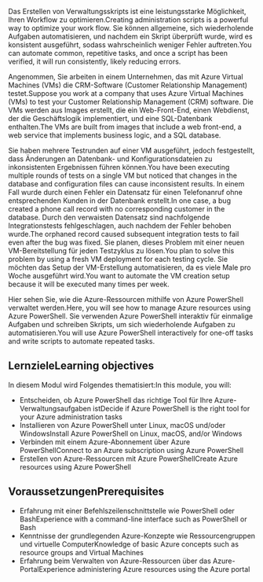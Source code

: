 <span data-ttu-id="7931f-101">Das Erstellen von Verwaltungsskripts ist eine leistungsstarke Möglichkeit, Ihren Workflow zu optimieren.</span><span class="sxs-lookup"><span data-stu-id="7931f-101">Creating administration scripts is a powerful way to optimize your work flow.</span></span> <span data-ttu-id="7931f-102">Sie können allgemeine, sich wiederholende Aufgaben automatisieren, und nachdem ein Skript überprüft wurde, wird es konsistent ausgeführt, sodass wahrscheinlich weniger Fehler auftreten.</span><span class="sxs-lookup"><span data-stu-id="7931f-102">You can automate common, repetitive tasks, and once a script has been verified, it will run consistently, likely reducing errors.</span></span>

<span data-ttu-id="7931f-103">Angenommen, Sie arbeiten in einem Unternehmen, das mit Azure Virtual Machines (VMs) die CRM-Software (Customer Relationship Management) testet.</span><span class="sxs-lookup"><span data-stu-id="7931f-103">Suppose you work at a company that uses Azure Virtual Machines (VMs) to test your Customer Relationship Management (CRM) software.</span></span> <span data-ttu-id="7931f-104">Die VMs werden aus Images erstellt, die ein Web-Front-End, einen Webdienst, der die Geschäftslogik implementiert, und eine SQL-Datenbank enthalten.</span><span class="sxs-lookup"><span data-stu-id="7931f-104">The VMs are built from images that include a web front-end, a web service that implements business logic, and a SQL database.</span></span>

<span data-ttu-id="7931f-105">Sie haben mehrere Testrunden auf einer VM ausgeführt, jedoch festgestellt, dass Änderungen an Datenbank- und Konfigurationsdateien zu inkonsistenten Ergebnissen führen können.</span><span class="sxs-lookup"><span data-stu-id="7931f-105">You have been executing multiple rounds of tests on a single VM but noticed that changes in the database and configuration files can cause inconsistent results.</span></span> <span data-ttu-id="7931f-106">In einem Fall wurde durch einen Fehler ein Datensatz für einen Telefonanruf ohne entsprechenden Kunden in der Datenbank erstellt.</span><span class="sxs-lookup"><span data-stu-id="7931f-106">In one case, a bug created a phone call record with no corresponding customer in the database.</span></span> <span data-ttu-id="7931f-107">Durch den verwaisten Datensatz sind nachfolgende Integrationstests fehlgeschlagen, auch nachdem der Fehler behoben wurde.</span><span class="sxs-lookup"><span data-stu-id="7931f-107">The orphaned record caused subsequent integration tests to fail even after the bug was fixed.</span></span> <span data-ttu-id="7931f-108">Sie planen, dieses Problem mit einer neuen VM-Bereitstellung für jeden Testzyklus zu lösen.</span><span class="sxs-lookup"><span data-stu-id="7931f-108">You plan to solve this problem by using a fresh VM deployment for each testing cycle.</span></span> <span data-ttu-id="7931f-109">Sie möchten das Setup der VM-Erstellung automatisieren, da es viele Male pro Woche ausgeführt wird.</span><span class="sxs-lookup"><span data-stu-id="7931f-109">You want to automate the VM creation setup because it will be executed many times per week.</span></span> 

<span data-ttu-id="7931f-110">Hier sehen Sie, wie die Azure-Ressourcen mithilfe von Azure PowerShell verwaltet werden.</span><span class="sxs-lookup"><span data-stu-id="7931f-110">Here, you will see how to manage Azure resources using Azure PowerShell.</span></span> <span data-ttu-id="7931f-111">Sie verwenden Azure PowerShell interaktiv für einmalige Aufgaben und schreiben Skripts, um sich wiederholende Aufgaben zu automatisieren.</span><span class="sxs-lookup"><span data-stu-id="7931f-111">You will use Azure PowerShell interactively for one-off tasks and write scripts to automate repeated tasks.</span></span> 

## <a name="learning-objectives"></a><span data-ttu-id="7931f-112">Lernziele</span><span class="sxs-lookup"><span data-stu-id="7931f-112">Learning objectives</span></span>
<span data-ttu-id="7931f-113">In diesem Modul wird Folgendes thematisiert:</span><span class="sxs-lookup"><span data-stu-id="7931f-113">In this module, you will:</span></span>

- <span data-ttu-id="7931f-114">Entscheiden, ob Azure PowerShell das richtige Tool für Ihre Azure-Verwaltungsaufgaben ist</span><span class="sxs-lookup"><span data-stu-id="7931f-114">Decide if Azure PowerShell is the right tool for your Azure administration tasks</span></span>
- <span data-ttu-id="7931f-115">Installieren von Azure PowerShell unter Linux, macOS und/oder Windows</span><span class="sxs-lookup"><span data-stu-id="7931f-115">Install Azure PowerShell on Linux, macOS, and/or Windows</span></span>
- <span data-ttu-id="7931f-116">Verbinden mit einem Azure-Abonnement über Azure PowerShell</span><span class="sxs-lookup"><span data-stu-id="7931f-116">Connect to an Azure subscription using Azure PowerShell</span></span>
- <span data-ttu-id="7931f-117">Erstellen von Azure-Ressourcen mit Azure PowerShell</span><span class="sxs-lookup"><span data-stu-id="7931f-117">Create Azure resources using Azure PowerShell</span></span>

## <a name="prerequisites"></a><span data-ttu-id="7931f-118">Voraussetzungen</span><span class="sxs-lookup"><span data-stu-id="7931f-118">Prerequisites</span></span>

- <span data-ttu-id="7931f-119">Erfahrung mit einer Befehlszeilenschnittstelle wie PowerShell oder Bash</span><span class="sxs-lookup"><span data-stu-id="7931f-119">Experience with a command-line interface such as PowerShell or Bash</span></span>
- <span data-ttu-id="7931f-120">Kenntnisse der grundlegenden Azure-Konzepte wie Ressourcengruppen und virtuelle Computer</span><span class="sxs-lookup"><span data-stu-id="7931f-120">Knowledge of basic Azure concepts such as resource groups and Virtual Machines</span></span>
- <span data-ttu-id="7931f-121">Erfahrung beim Verwalten von Azure-Ressourcen über das Azure-Portal</span><span class="sxs-lookup"><span data-stu-id="7931f-121">Experience administering Azure resources using the Azure portal</span></span>

